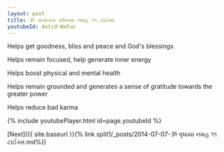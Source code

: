 ```yaml
---
layout: post
title: ૐ સંયોગય વર્ધનયા નમહ ૧૧ ટાઈમ્સ
youtubeId: 4ntid-WxFuc
---
```

 
 
Helps get goodness, bliss and peace and God's blessings
 
Helps remain focused, help generate inner energy 
 
Helps boost physical and mental health 
 
Helps remain grounded and generates a sense of gratitude towards the greater power 
 
Helps reduce bad karma
 
 
 
 


{% include youtubePlayer.html id=page.youtubeId %}
 
[Next]({{ site.baseurl }}{% link  split1/_posts/2014-07-07-ૐ વૃધાયા નમહ ૧૧ ટાઈમ્સ.md%})
 
